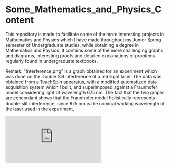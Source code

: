 # Some_Mathematics_and_Physics_Content
This repository is made to facilitate some of the more interesting projects in Mathematics and Physics which I have made throughout my Junior Spring semester of Undergraduate studies, while obtaining a degree in Mathematics and Physics. It contains some of the more challenging graphs and diagrams, interesting proofs and detailed explanations of problems regularly found in undergraduate textbooks.

Remark: "Interference.png" is a graph obtained for an experiment which was done on the Double Slit interference of a red-light laser. The data was obtained from a TeachSpin apparatus, with a modified automatized data acquisition system which I built, and superimposed against a Fraunhofer model considering light of wavelength 675 nm. The fact that the two graphs are concordant shows that the Fraunhofer model holistically represents double-slit interference, since 675 nm is the nominal working wavelength of the laser used in the experiment.

![equation](https://latex.codecogs.com/png.latex?%5Cinline%20%5Cdpi%7B300%7D%20I%5Cleft%28%5Ctheta%20%5Cright%20%29%3DI_0%5Cleft%5B%5Cfrac%7B%5Csin%7B%5Cleft%28%5Cfrac%7B%5Cpi%20b%20%5Csin%7B%5Ctheta%7D%7D%7B%5Clambda%7D%5Cright%29%7D%7D%7B%5Cfrac%7B%5Cpi%20b%20%5Csin%7B%5Ctheta%7D%7D%7B%5Clambda%7D%7D%5Cright%5D%5E2%5Cleft%5B%20%5Cright%20%5D%5Ccos%7B%5Cfrac%7B%5Cleft%28%5Cpi%20d%20%5Csin%7B%5Ctheta%7D%7D%7B%5Clambda%7D%5Cright%29%7D%5Cright%5D%5E2)
